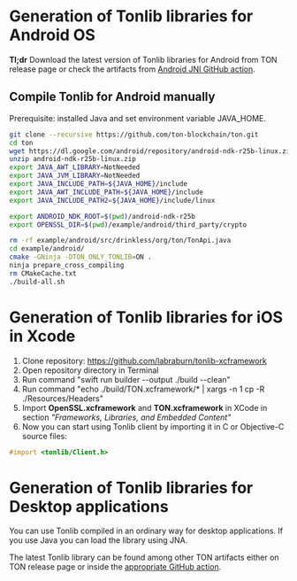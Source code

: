 # Generation of Tonlib libraries for Android OS
**Tl;dr** Download the latest version of Tonlib libraries for Android from TON release page or check the artifacts from [Android JNI GitHub action](https://github.com/ton-blockchain/ton/actions/workflows/tonlib-android-jni.yml).

## Compile Tonlib for Android manually 
Prerequisite: installed Java and set environment variable JAVA_HOME. 
```bash
git clone --recursive https://github.com/ton-blockchain/ton.git
cd ton
wget https://dl.google.com/android/repository/android-ndk-r25b-linux.zip
unzip android-ndk-r25b-linux.zip
export JAVA_AWT_LIBRARY=NotNeeded
export JAVA_JVM_LIBRARY=NotNeeded
export JAVA_INCLUDE_PATH=${JAVA_HOME}/include
export JAVA_AWT_INCLUDE_PATH=${JAVA_HOME}/include
export JAVA_INCLUDE_PATH2=${JAVA_HOME}/include/linux

export ANDROID_NDK_ROOT=$(pwd)/android-ndk-r25b
export OPENSSL_DIR=$(pwd)/example/android/third_party/crypto

rm -rf example/android/src/drinkless/org/ton/TonApi.java
cd example/android/
cmake -GNinja -DTON_ONLY_TONLIB=ON . 
ninja prepare_cross_compiling
rm CMakeCache.txt
./build-all.sh
```
# Generation of Tonlib libraries for iOS in Xcode

1. Clone repository: https://github.com/labraburn/tonlib-xcframework
2. Open repository directory in Terminal
3. Run command "swift run builder --output ./build --clean"
4. Run command "echo ./build/TON.xcframework/* | xargs -n 1 cp -R ./Resources/Headers"
5. Import **OpenSSL.xcframework** and **TON.xcframework** in XCode in section _"Frameworks, Libraries, and Embedded Content"_
6. Now you can start using Tonlib client by importing it in C or Objective-C source files:
```objective-c
#import <tonlib/Client.h>
```

# Generation of Tonlib libraries for Desktop applications
You can use Tonlib compiled in an ordinary way for desktop applications. If you use Java you can load the library using JNA.

The latest Tonlib library can be found among other TON artifacts either on TON release page or inside the [appropriate GitHub action](https://github.com/ton-blockchain/ton/actions/).